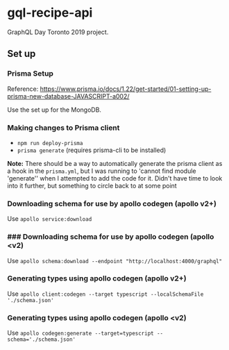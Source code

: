 # gql-recipe-api

GraphQL Day Toronto 2019 project.

## Set up

### Prisma Setup
Reference: https://www.prisma.io/docs/1.22/get-started/01-setting-up-prisma-new-database-JAVASCRIPT-a002/

Use the set up for the MongoDB.

### Making changes to Prisma client
* `npm run deploy-prisma`
* `prisma generate` (requires prisma-cli to be installed)

**Note:** There should be a way to automatically generate the prisma client as a hook in the `prisma.yml`, but I was running to 'cannot find module 'generate'' when I attempted to add the code for it. Didn't have time to look into it further, but something to circle back to at some point

### Downloading schema for use by apollo codegen (apollo v2+)
Use `apollo service:download`

### ### Downloading schema for use by apollo codegen (apollo <v2)
Use `apollo schema:download --endpoint "http://localhost:4000/graphql"`

### Generating types using apollo codegen (apollo v2+)
Use `apollo client:codegen --target typescript --localSchemaFile './schema.json'`

### Generating types using apollo codegen (apollo <v2)
Use `apollo codegen:generate --target=typescript --schema='./schema.json'`
